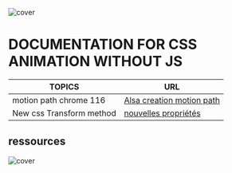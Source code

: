 ![cover](https://kpkfzczpavanzocxzyta.supabase.co/storage/v1/object/public/oc-react/readme-header-oc-03-react.png)

# DOCUMENTATION FOR CSS ANIMATION WITHOUT JS

| TOPICS                   | URL                                                                                                                                  |
| ------------------------ | ------------------------------------------------------------------------------------------------------------------------------------ |
| motion path chrome 116   | [Alsa creation motion path](https://www.alsacreations.com/tuto/lire/1807-Motion-Path--introduction-aux-animations-CSS-modernes.html) |
| New css Transform method | [nouvelles propriétés](https://www.swebdev.fr/blog/les-nouvelles-proprietes-translate-scale-et-rotate)                               |

## ressources

![cover](https://kpkfzczpavanzocxzyta.supabase.co/storage/v1/object/public/nephcode-public/githubReadmeSkills.png)
